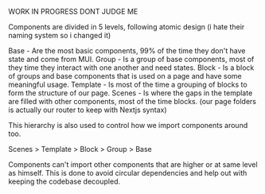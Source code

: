 WORK IN PROGRESS DONT JUDGE ME

Components are divided in 5 levels, following atomic design (i hate their naming system so i changed it)

Base - Are the most basic components, 99% of the time they don't have state and come from MUI.
Group - Is a group of base components, most of they time they interact with one another and need states.
Block - Is a block of groups and base components that is used on a page and have some meaningful usage.
Template - Is most of the time a grouping of blocks to form the structure of our page.
Scenes - Is where the gaps in the template are filled with other components, most of the time blocks. (our page folders is actually our router to keep with Nextjs syntax)

This hierarchy is also used to control how we import components around too.

Scenes > Template > Block > Group > Base

Components can't import other components that are higher or at same level as himself. This is done to avoid circular dependencies and help out with keeping the codebase decoupled.

